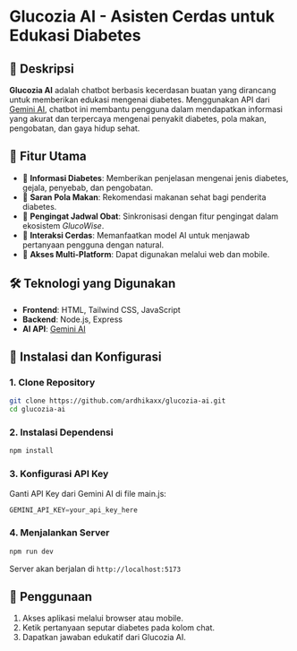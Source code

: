# Glucozia AI - Asisten Cerdas untuk Edukasi Diabetes
## 🚀 Deskripsi
**Glucozia AI** adalah chatbot berbasis kecerdasan buatan yang dirancang untuk memberikan edukasi mengenai diabetes. Menggunakan API dari [Gemini AI](https://ai.google.dev/), chatbot ini membantu pengguna dalam mendapatkan informasi yang akurat dan terpercaya mengenai penyakit diabetes, pola makan, pengobatan, dan gaya hidup sehat.

## 🎯 Fitur Utama
- 🔹 **Informasi Diabetes**: Memberikan penjelasan mengenai jenis diabetes, gejala, penyebab, dan pengobatan.
- 🔹 **Saran Pola Makan**: Rekomendasi makanan sehat bagi penderita diabetes.
- 🔹 **Pengingat Jadwal Obat**: Sinkronisasi dengan fitur pengingat dalam ekosistem *GlucoWise*.
- 🔹 **Interaksi Cerdas**: Memanfaatkan model AI untuk menjawab pertanyaan pengguna dengan natural.
- 🔹 **Akses Multi-Platform**: Dapat digunakan melalui web dan mobile.

## 🛠️ Teknologi yang Digunakan
- **Frontend**: HTML, Tailwind CSS, JavaScript
- **Backend**: Node.js, Express
- **AI API**: [Gemini AI](https://ai.google.dev/)

## 🔧 Instalasi dan Konfigurasi
### 1. Clone Repository
```bash
git clone https://github.com/ardhikaxx/glucozia-ai.git
cd glucozia-ai
```

### 2. Instalasi Dependensi
```bash
npm install
```

### 3. Konfigurasi API Key
Ganti API Key dari Gemini AI di file main.js:
```main.js
GEMINI_API_KEY=your_api_key_here
```

### 4. Menjalankan Server
```bash
npm run dev
```
Server akan berjalan di `http://localhost:5173`

## 📌 Penggunaan
1. Akses aplikasi melalui browser atau mobile.
2. Ketik pertanyaan seputar diabetes pada kolom chat.
3. Dapatkan jawaban edukatif dari Glucozia AI.
